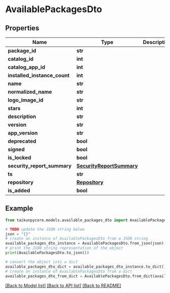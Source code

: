 # AvailablePackagesDto


## Properties

Name | Type | Description | Notes
------------ | ------------- | ------------- | -------------
**package_id** | **str** |  | [optional] 
**catalog_id** | **int** |  | [optional] 
**catalog_app_id** | **int** |  | [optional] 
**installed_instance_count** | **int** |  | [optional] 
**name** | **str** |  | [optional] 
**normalized_name** | **str** |  | [optional] 
**logo_image_id** | **str** |  | [optional] 
**stars** | **int** |  | [optional] 
**description** | **str** |  | [optional] 
**version** | **str** |  | [optional] 
**app_version** | **str** |  | [optional] 
**deprecated** | **bool** |  | [optional] 
**signed** | **bool** |  | [optional] 
**is_locked** | **bool** |  | [optional] 
**security_report_summary** | [**SecurityReportSummary**](SecurityReportSummary.md) |  | [optional] 
**ts** | **str** |  | [optional] 
**repository** | [**Repository**](Repository.md) |  | [optional] 
**is_added** | **bool** |  | [optional] 

## Example

```python
from taikunpycore.models.available_packages_dto import AvailablePackagesDto

# TODO update the JSON string below
json = "{}"
# create an instance of AvailablePackagesDto from a JSON string
available_packages_dto_instance = AvailablePackagesDto.from_json(json)
# print the JSON string representation of the object
print(AvailablePackagesDto.to_json())

# convert the object into a dict
available_packages_dto_dict = available_packages_dto_instance.to_dict()
# create an instance of AvailablePackagesDto from a dict
available_packages_dto_from_dict = AvailablePackagesDto.from_dict(available_packages_dto_dict)
```
[[Back to Model list]](../README.md#documentation-for-models) [[Back to API list]](../README.md#documentation-for-api-endpoints) [[Back to README]](../README.md)


